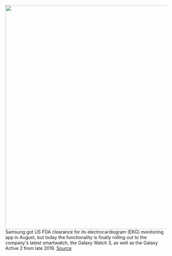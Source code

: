 <img src='https://cdn.vox-cdn.com/thumbor/xvvZsVTcfgjHqk8Rb9JhIePeGEQ=/0x0:5417x3611/1200x800/filters:focal(2276x1373:3142x2239)/cdn.vox-cdn.com/uploads/chorus_image/image/67455976/dseifert_200811_4139_0019.0.0.jpg' width='700px' /><br/>
Samsung got US FDA clearance for its electrocardiogram (EKG) monitoring app in August, but today the functionality is finally rolling out to the company's latest smartwatch, the Galaxy Watch 3, as well as the Galaxy Active 2 from late 2019.
<a href='https://www.theverge.com/2020/9/23/21452541/samsung-galaxy-watch-3-active-2-ekg-ecg-electrocardiogram-update'> Source <a/>